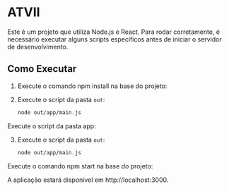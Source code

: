# ATVII

Este é um projeto que utiliza Node.js e React. Para rodar corretamente, é necessário executar alguns scripts específicos antes de iniciar o servidor de desenvolvimento.

## Como Executar

1.  Execute o comando npm install na base do projeto:

2. Execute o script da pasta `out`:

   ```bash
   node out/app/main.js
Execute o script da pasta app:

3. Execute o script da pasta `out`:

   ```bash
   node out/app/main.js
Execute o comando npm start na base do projeto:


A aplicação estará disponível em http://localhost:3000.
